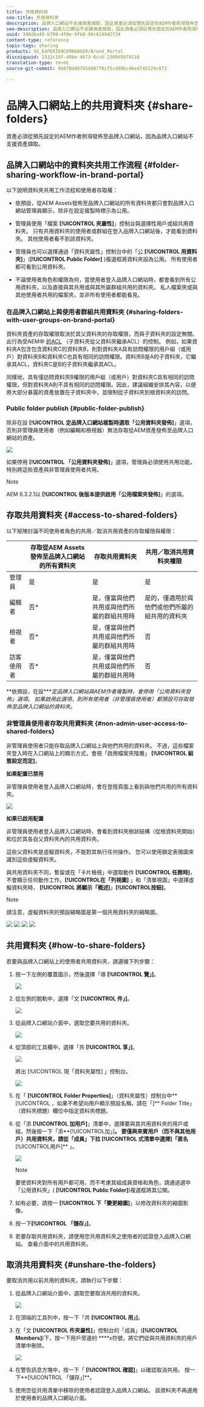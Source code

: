 ```yaml
---
title: 共用資料夾
seo-title: 共用資料夾
description: 品牌入口網站不支援資產擷取，因此資產必須從預先設定的AEM作者例項發佈至品牌入口網站。 品牌入口網站的非管理員使用者無法存取發佈的資產，除非在使用AEM例項設定複製時已設定，因此必須與他們共用。
seo-description: 品牌入口網站不支援資產擷取，因此資產必須從預先設定的AEM作者例項發佈至品牌入口網站。 品牌入口網站的非管理員使用者無法存取發佈的資產，除非在使用AEM例項設定複製時已設定，因此必須與他們共用。
uuid: 340d0a49-b708-4f0e-9fb8-99c824942f34
content-type: reference
topic-tags: sharing
products: SG_EXPERIENCEMANAGER/Brand_Portal
discoiquuid: 2332c16f-40be-4673-8cc6-2360d5b74116
translation-type: tm+mt
source-git-commit: 86078dd07b5d487f8cf5cd08bc46e4745529c873

---
```



# 品牌入口網站上的共用資料夾 {#share-folders}

資產必須從預先設定的AEM作者例項發佈至品牌入口網站，因為品牌入口網站不支援資產擷取。

## 品牌入口網站中的資料夾共用工作流程 {#folder-sharing-workflow-in-brand-portal}

以下說明資料夾共用工作流程和使用者存取權：

* 依預設，從AEM Assets發佈至品牌入口網站的所有資料夾都只會對品牌入口網站管理員顯示，除非在設定複製時標示為公用。
* 管理員使用「檔案 **[!UICONTROL 夾屬性]**」控制台與選擇性用戶或組共用資料夾。 只有共用資料夾的使用者或群組在登入品牌入口網站後，才能看到資料夾。 其他使用者看不到該資料夾。
* 管理員也可以選擇通過「資料夾屬性」控制台中的「公 **[!UICONTROL 用資料夾]**」(**[!UICONTROL  Public Folder]** )複選框將資料夾設為公用。 所有使用者都可看到公用資料夾。

* 不論使用者角色和權限為何，當使用者登入品牌入口網站時，都會看到所有公用資料夾，以及直接與其共用或與其所屬群組共用的資料夾。 私人檔案夾或與其他使用者共用的檔案夾，並非所有使用者都能看見。

### 在品牌入口網站上與使用者群組共用資料夾 {#sharing-folders-with-user-groups-on-brand-portal}

資料夾資產的存取權限取決於其父資料夾的存取權限，而與子資料夾的設定無關。 此行為受AEM中 [的ACL](https://helpx.adobe.com/experience-manager/6-5/sites/administering/using/security.html#PermissionsinAEM) （子資料夾從父資料夾繼承ACL）的控制。 例如，如果資料夾A包含包含資料夾C的資料夾B，則對資料夾A具有訪問權限的用戶組（或用戶）對資料夾B和資料夾C也具有相同的訪問權限。資料夾B是A的子資料夾，它繼承其ACL，資料夾C是B的子資料夾繼承其ACL。

同樣地，具有僅訪問資料夾B權限的用戶組（或用戶）對資料夾C具有相同的訪問權限，但對資料夾A則不具有相同的訪問權限。因此，建議組織安排其內容，以便將大部分暴露的資產放置在子資料夾中，並限制從子資料夾到根資料夾的訪問。

### Public folder publish {#public-folder-publish}

除非在設 **[!UICONTROL 定品牌入口網站複製時選取「公用資料夾發佈]**」選項，否則非管理員使用者（例如編輯和檢視器）無法存取從AEM資產發佈至品牌入口網站的資產。

![](assets/assetbpreplication.png)

如果停用 **[!UICONTROL 「公用資料夾發佈]**」選項，管理員必須使用共用功能，特別將這些資產與非管理員使用者共用。

>[!NOTE]
>
>AEM 6.3.2.1以 **[!UICONTROL 後版本提供啟用「公用檔案夾發佈]**」的選項。

## 存取共用資料夾 {#access-to-shared-folders}

以下矩陣討論不同使用者角色的共用／取消共用資產的存取權限與權限：

|  | 存取從AEM Assets發佈至品牌入口網站的所有資料夾 | 存取共用資料夾 | 共用／取消共用資料夾權限 |
|---------------|-----------|-----------|------------|
| 管理員 | 是 | 是 | 是 |
| 編輯者 | 否* | 是，僅當與他們共用或與他們所屬的群組共用時 | 是的，僅適用於與他們或他們所屬的組共用的資料夾 |
| 檢視者 | 否* | 是，僅當與他們共用或與他們所屬的群組共用時 | 否 |
| 訪客使用者 | 否* | 是，僅當與他們共用或與他們所屬的群組共用時 | 否 |

**依預設，在設&#x200B;****定品牌入口網站與AEM作者複製時，會停用「公用資料夾發佈」選項。 如果啟用此選項，則所有使用者（非管理員使用者）都預設可存取發佈至品牌入口網站的資料夾。*

### 非管理員使用者存取共用資料夾 {#non-admin-user-access-to-shared-folders}

非管理員使用者只能存取品牌入口網站上與他們共用的資料夾。 不過，這些檔案夾登入時在入口網站上的顯示方式，會視「啟用檔案夾階層」 **[!UICONTROL 組態設定而定]**。

**如果配置已禁用**

非管理員使用者登入品牌入口網站時，會在登陸頁面上看到與他們共用的所有資料夾。

![](assets/disabled-folder-hierarchy1-1.png)

**如果已啟用配置**

非管理員使用者登入品牌入口網站時，會看到資料夾樹狀結構（從根資料夾開始）和位於其各自父資料夾內的共用資料夾。

這些父資料夾是虛擬資料夾，不能對其執行任何操作。 您可以使用鎖定表徵圖來識別這些虛擬資料夾。

與共用資料夾不同，暫留或在「卡片檢視」中選取動作 **[!UICONTROL 任務時]**，不會顯示任何動作工作。**[!UICONTROL &#x200B;在「列視圖]** 」和「清單視圖」中選擇虛擬資料夾時， **[!UICONTROL 將顯示「概述]**」**[!UICONTROL &#x200B;按鈕]**。

>[!NOTE]
>
>請注意，虛擬資料夾的預設縮略圖是第一個共用資料夾的縮略圖。

![](assets/enabled-hierarchy1-1.png) ![](assets/hierarchy1-nonadmin-1.png) ![](assets/hierarchy-nonadmin-1.png) ![](assets/hierarchy2-nonadmin-1.png)

## 共用資料夾 {#how-to-share-folders}

若要與品牌入口網站上的使用者共用資料夾，請遵循下列步驟：

1. 按一下左側的覆蓋圖示，然後選擇「導 **[!UICONTROL 覽」]**。

   ![](assets/selectorrail.png)

1. 從左側的脫軌中，選擇「文 **[!UICONTROL 件」]**。

   ![](assets/access_files.png)

1. 從品牌入口網站介面中，選取您要共用的資料夾。

   ![](assets/share-folders.png)

1. 從頂部的工具欄中，選擇「共 **[!UICONTROL 享」]**。

   ![](assets/share_icon.png)

   將出 [!UICONTROL 現「資料夾屬性] 」控制台。

   ![](assets/folder_properties.png)

1. 在「 **[!UICONTROL Folder Properties]**」（資料夾屬性）控制台中**[!UICONTROL ，如果不希望向用戶顯示預設名稱，請在「]** Folder Title」（資料夾標題）欄位中指定資料夾標題。
1. 從「添 **[!UICONTROL 加用戶]**」清單中，選擇要與其共用資料夾的用戶或組，然後按一下「添**[!UICONTROL &#x200B;加」]**。
要僅與來賓用戶（而不與其他用戶）共用資料夾，請從「成員」下拉 **[!UICONTROL 式清單中選擇]**「匿名**[!UICONTROL &#x200B;用戶]** 」。

   ![](assets/only-anonymous.png)

   >[!NOTE]
   >
   >要使資料夾對所有用戶都可用，而不考慮其組成員資格和角色，請通過選中「公用資料夾」( **[!UICONTROL Public Folder]**)複選框將其公開。

1. 如有必要，請按一 **[!UICONTROL 下「變更縮圖]**」以修改資料夾的縮圖影像。
1. 按一下&#x200B;**[!UICONTROL 「儲存」]**。
1. 若要存取共用資料夾，請使用您共用資料夾之使用者的認證登入品牌入口網站。 查看介面中的共用資料夾。

## 取消共用資料夾 {#unshare-the-folders}

要取消共用以前共用的資料夾，請執行以下步驟：

1. 從品牌入口網站介面中，選取您要取消共用的資料夾。

   ![](assets/share-folders-1.png)

1. 在頂端的工具列中，按一下「共 **[!UICONTROL 用」]**。
1. 在「文 **[!UICONTROL 件夾屬性]**」控制台的「成員」(**[!UICONTROL  Members]**)下，按一下用戶旁邊的 ****x符號，將它們從與共用資料夾的用戶清單中刪除。

   ![](assets/folder_propertiesunshare.png)

1. 在警告訊息方塊中，按一下「 **[!UICONTROL 確認]**」以確認取消共用。
按一下**[!UICONTROL 「儲存」]**。

1. 使用您從共用清單中移除的使用者認證登入品牌入口網站。 該資料夾不再適用於使用者的品牌入口網站介面。

